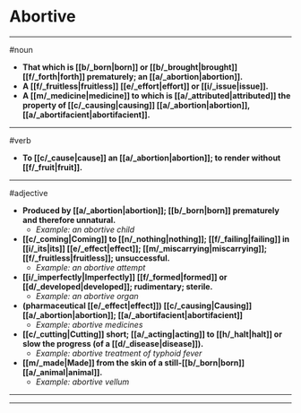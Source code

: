# Abortive
---
#noun
- **That which is [[b/_born|born]] or [[b/_brought|brought]] [[f/_forth|forth]] prematurely; an [[a/_abortion|abortion]].**
- **A [[f/_fruitless|fruitless]] [[e/_effort|effort]] or [[i/_issue|issue]].**
- **A [[m/_medicine|medicine]] to which is [[a/_attributed|attributed]] the property of [[c/_causing|causing]] [[a/_abortion|abortion]], [[a/_abortifacient|abortifacient]].**
---
#verb
- **To [[c/_cause|cause]] an [[a/_abortion|abortion]]; to render without [[f/_fruit|fruit]].**
---
#adjective
- **Produced by [[a/_abortion|abortion]]; [[b/_born|born]] prematurely and therefore unnatural.**
	- _Example: an abortive child_
- **[[c/_coming|Coming]] to [[n/_nothing|nothing]]; [[f/_failing|failing]] in [[i/_its|its]] [[e/_effect|effect]]; [[m/_miscarrying|miscarrying]]; [[f/_fruitless|fruitless]]; unsuccessful.**
	- _Example: an abortive attempt_
- **[[i/_imperfectly|Imperfectly]] [[f/_formed|formed]] or [[d/_developed|developed]]; rudimentary; sterile.**
	- _Example: an abortive organ_
- **(pharmaceutical [[e/_effect|effect]]) [[c/_causing|Causing]] [[a/_abortion|abortion]]; [[a/_abortifacient|abortifacient]]**
	- _Example: abortive medicines_
- **[[c/_cutting|Cutting]] short; [[a/_acting|acting]] to [[h/_halt|halt]] or slow the progress (of a [[d/_disease|disease]]).**
	- _Example: abortive treatment of typhoid fever_
- **[[m/_made|Made]] from the skin of a still-[[b/_born|born]] [[a/_animal|animal]].**
	- _Example: abortive vellum_
---
---
